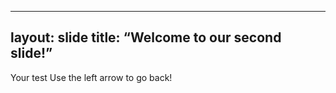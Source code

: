  ---
layout: slide
title: “Welcome to our second slide!”
---
Your test
Use the left arrow to go back!
